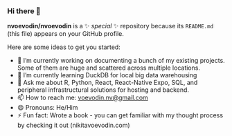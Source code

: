 ### Hi there 👋


**nvoevodin/nvoevodin** is a ✨ _special_ ✨ repository because its `README.md` (this file) appears on your GitHub profile.

Here are some ideas to get you started:

- 🔭 I’m currently working on documenting a bunch of my existing projects. Some of them are huge and scattered across multiple locations. 
- 🌱 I’m currently learning DuckDB for local big data warehousing
- 💬 Ask me about R, Python, React, React-Native Expo, SQL, and peripheral infrastructural solutions for hosting and backend.
- 📫 How to reach me: voevodin.nv@gmail.com
- 😄 Pronouns: He/Him
- ⚡ Fun fact: Wrote a book - you can get familiar with my thought process by checking it out (nikitavoevodin.com)

